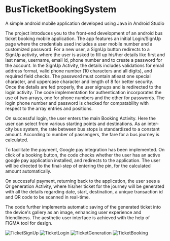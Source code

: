 # BusTicketBookingSystem
A simple android mobile application developed using Java in Android Studio

The project introduces you to the front-end development of an android bus ticket booking mobile application. 
The app features an initial Login/SignUp page where the credentials used includes a user mobile number and a customized password. For a new user, a SignUp button 
redirects to a SignUp activity, where the user is asked to fill up his/her details like first and last name, username, email id, phone number and 
to create a password for the account.
In the SignUp Activity, the details includes validations for email address format, valid phone number (10 characters and all digits), and required field checks.
The password must contain atleast one special character, and uppercase character and length of 8 for better security.
Once the details are fed properly, the user signups and is redirected to the login activity.
The code implementation for authentication incorporates the use of two arrays, one for phone numbers and the other for passwords. The login phone number and password
is checked for compatability with respect to the array entries and positions.

On successful login, the user enters the main Booking Activity. Here the user can select from various starting points and destinations. As an inter-city bus system,
the rate between bus stops is standardized to a constant amount. According to number of passengers, the fare for a bus journey is calculated. 

To facilitate the payment, Google pay integration has been implemented. On click of a booking button, the code checks whether the user 
has an active google pay application installed, and redirects to the application. The user will be directed to the final-step of entering the pin, for the calculated amount automatically.

On successful payment, returning back to the application, the user sees a Qr generation Activity, where his/her ticket for the journey will be generated with all 
the details regarding date, start, destination, a unique transaction id and QR code to be scanned in real-time.

The code further implements automatic saving of the generated ticket into the device's gallery as an image, enhancing user experience and friendliness.
The aesthetic user interface is achieved with the help of FIGMA tool for design.



![TicketSignUp](https://github.com/NavneethMNambiar/BusTicketBookingSystem/assets/121511892/bddac3fe-0899-4421-8adf-8871d9bf9bbe) 
![TicketLogin](https://github.com/NavneethMNambiar/BusTicketBookingSystem/assets/121511892/d0468344-ea86-4a39-b66f-d616d6674b5d)
![TicketGeneration](https://github.com/NavneethMNambiar/BusTicketBookingSystem/assets/121511892/3643c246-6fd6-46f9-880b-7f428e16fab4)
![TicketBooking](https://github.com/NavneethMNambiar/BusTicketBookingSystem/assets/121511892/18536bc4-bc6a-4964-978b-5961fdf5f469)
